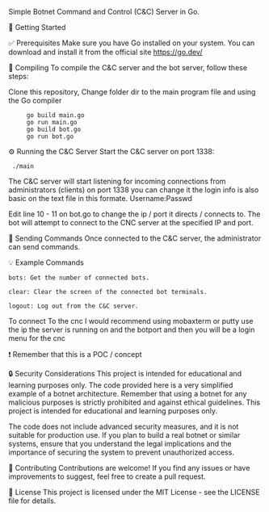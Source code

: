 Simple Botnet Command and Control (C&C) Server in Go.

:rocket: Getting Started

:white_check_mark: Prerequisites
Make sure you have Go installed on your system.
You can download and install it from the official site https://go.dev/

:wrench: Compiling
To compile the C&C server and the bot server, follow these steps:

Clone this repository, Change folder dir to the main program file and using the Go compiler

```
     go build main.go
     go run main.go   
     go build bot.go  
     go run bot.go    
```

:gear: Running the C&C Server
Start the C&C server on port 1338:
```
 ./main
```
The C&C server will start listening for incoming connections from administrators (clients) on port 1338 you can change it the login info is also basic on the text file in this formate.  Username:Passwd

Edit line 10 - 11 on bot.go to change the ip / port it directs / connects to.
The bot will attempt to connect to the CNC server at the specified IP and port.

:speech_balloon: Sending Commands
Once connected to the C&C server, the administrator can send commands.

:bulb: Example Commands
```
bots: Get the number of connected bots.

clear: Clear the screen of the connected bot terminals.

logout: Log out from the C&C server.
```

To connect To the cnc I would recommend using mobaxterm or putty use the ip the server is running on and the botport and then you will be a login menu for the cnc

❗ Remember that this is a POC / concept

:lock: Security Considerations
This project is intended for educational and learning purposes only. The code provided here is a very simplified example of a botnet architecture. Remember that using a botnet for any malicious purposes is strictly prohibited and against ethical guidelines. This project is intended for educational and learning purposes only.

The code does not include advanced security measures, and it is not suitable for production use. If you plan to build a real botnet or similar systems, ensure that you understand the legal implications and the importance of securing the system to prevent unauthorized access.

:handshake: Contributing
Contributions are welcome! If you find any issues or have improvements to suggest, feel free to create a pull request.

:page_with_curl: License
This project is licensed under the MIT License - see the LICENSE file for details.

